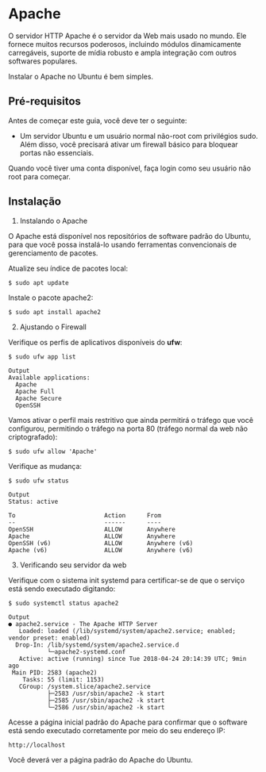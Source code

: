 # Apache

O servidor HTTP Apache é o servidor da Web mais usado no mundo. Ele fornece muitos recursos poderosos, incluindo módulos dinamicamente carregáveis, suporte de mídia robusto e ampla integração com outros softwares populares.

Instalar o Apache no Ubuntu é bem simples.

## Pré-requisitos

Antes de começar este guia, você deve ter o seguinte:

- Um servidor Ubuntu e um usuário normal não-root com privilégios sudo. Além disso, você precisará ativar um firewall básico para bloquear portas não essenciais.

Quando você tiver uma conta disponível, faça login como seu usuário não root para começar.

## Instalação

1. Instalando o Apache

O Apache está disponível nos repositórios de software padrão do Ubuntu, para que você possa instalá-lo usando ferramentas convencionais de gerenciamento de pacotes.

Atualize seu índice de pacotes local:

```shell
$ sudo apt update
```
Instale o pacote apache2:

```shell
$ sudo apt install apache2
```
2. Ajustando o Firewall
   
Verifique os perfis de aplicativos disponíveis do **ufw**:

```shell
$ sudo ufw app list
```

```shell
Output
Available applications:
  Apache
  Apache Full
  Apache Secure
  OpenSSH
```

Vamos ativar o perfil mais restritivo que ainda permitirá o tráfego que você configurou, permitindo o tráfego na porta 80 (tráfego normal da web não criptografado):

```shell
$ sudo ufw allow 'Apache'
```

Verifique as mudança:

```shell
$ sudo ufw status
```
```shell
Output
Status: active

To                         Action      From
--                         ------      ----
OpenSSH                    ALLOW       Anywhere                  
Apache                     ALLOW       Anywhere                  
OpenSSH (v6)               ALLOW       Anywhere (v6)             
Apache (v6)                ALLOW       Anywhere (v6)
```

3. Verificando seu servidor da web

Verifique com o sistema init systemd para certificar-se de que o serviço está sendo executado digitando:

```shell
$ sudo systemctl status apache2
```

```shell
Output
● apache2.service - The Apache HTTP Server
   Loaded: loaded (/lib/systemd/system/apache2.service; enabled; vendor preset: enabled)
  Drop-In: /lib/systemd/system/apache2.service.d
           └─apache2-systemd.conf
   Active: active (running) since Tue 2018-04-24 20:14:39 UTC; 9min ago
 Main PID: 2583 (apache2)
    Tasks: 55 (limit: 1153)
   CGroup: /system.slice/apache2.service
           ├─2583 /usr/sbin/apache2 -k start
           ├─2585 /usr/sbin/apache2 -k start
           └─2586 /usr/sbin/apache2 -k start
```
Acesse a página inicial padrão do Apache para confirmar que o software está sendo executado corretamente por meio do seu endereço IP:

```
http://localhost
```
Você deverá ver a página padrão do Apache do Ubuntu.
